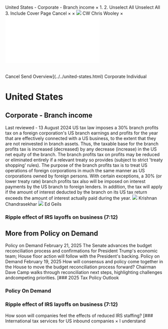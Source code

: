 United States - Corporate - Branch income
×
1.
2.
Unselect All
Unselect All
3.
Include Cover Page
Cancel
×
×
![](../../-/media/world-wide-tax-summaries/attachments/global---chris-wooley.ashx%3Frev=ac5e5f3223b34096b1afc2a6009c7320&revision=ac5e5f32-23b3-4096-b1af-c2a6009c7320&hash=859B7ADC84DC2CBEC9760E9E6EE7DE6D0A8BFCDF)
CW
Chris Wooley
×
![](branch-income.html)
######
Cancel
Send
Overview](../../united-states.html)
Corporate
Individual
# United States
## Corporate - Branch income
Last reviewed - 13 August 2024
US tax law imposes a 30% branch profits tax on a foreign corporation's US branch earnings and profits for the year that are effectively connected with a US business, to the extent that they are not reinvested in branch assets. Thus, the taxable base for the branch profits tax is increased (decreased) by any decrease (increase) in the US net equity of the branch. The branch profits tax on profits may be reduced or eliminated entirely if a relevant treaty so provides (subject to strict 'treaty shopping' rules). The purpose of the branch profits tax is to treat US operations of foreign corporations in much the same manner as US corporations owned by foreign persons. With certain exceptions, a 30% (or lower treaty rate) branch profits tax also will be imposed on interest payments by the US branch to foreign lenders. In addition, the tax will apply if the amount of interest deducted by the branch on its US tax return exceeds the amount of interest actually paid during the year.
![](../../-/media/world-wide-tax-summaries/unitedstateskrishnan-chandrasekharkrishnanchandrasekharjpg20240802104829750.ashx%3Frev=a9dac49f714c46709a8fbeab0e31111e&revision=a9dac49f-714c-4670-9a8f-beab0e31111e&hash=E9E41986716B634E89A72EFFED5914AF0FD705DC)
Krishnan Chandrasekhar
![](../../-/media/world-wide-tax-summaries/unitedstatesedwin-p-geilsunited-states--ed-geils2jpg20230919113633954.ashx%3Frev=ac1ef7663fde46d9b10e684fff26ea9c&revision=ac1ef766-3fde-46d9-b10e-684fff26ea9c&hash=4049A959BC0D9853C91C4D146A51C7BE6E4C9FC6)
Ed Geils
### Ripple effect of IRS layoffs on business (7:12)
## More from Policy on Demand
Policy on Demand
February 21, 2025
The Senate advances the budget reconciliation process and confirmations for President Trump's economic team; House floor action will follow with the President's backing.
Policy on Demand
February 19, 2025
How will consensus and policy come together in the House to move the budget reconciliation process forward? Chairman Dave Camp walks through reconciliation next steps, highlighting challenges andcompeting priorities.
[### 2025 Tax Policy Outlook
### Policy On Demand
### Ripple effect of IRS layoffs on business (7:12)
How soon will companies feel the effects of reduced IRS staffing?
[### International tax services for US inbound companies
×
I understand